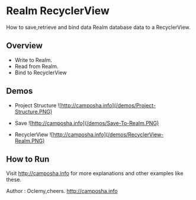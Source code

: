 # Realm RecyclerView
How to save,retrieve and bind data Realm database data to a RecyclerView.

## Overview
- Write to Realm.
- Read from Realm.
- Bind to RecyclerView


## Demos

- Project Structure
![http://camposha.info](/demos/Project-Structure.PNG)


- Save
![http://camposha.info](/demos/Save-To-Realm.PNG)

- RecyclerView 
![http://camposha.info](/demos/RecyclerView-Realm.PNG)

## How to Run
Visit http://camposha.info for more explanations and other examples like these.


Author :
Oclemy,cheers. 
http://camposha.info
